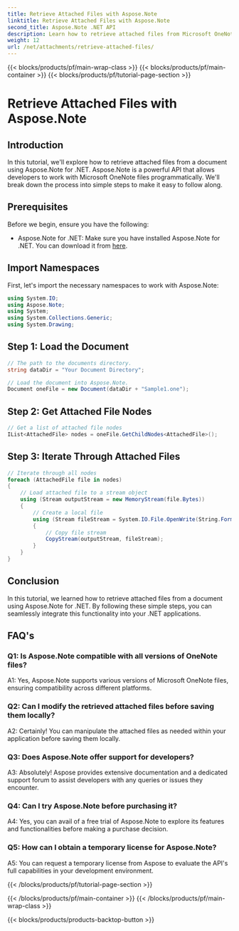 ```yaml
---
title: Retrieve Attached Files with Aspose.Note
linktitle: Retrieve Attached Files with Aspose.Note
second_title: Aspose.Note .NET API
description: Learn how to retrieve attached files from Microsoft OneNote documents using Aspose.Note for .NET. Follow steps to load, get nodes, and iterate through attachments. 
weight: 12
url: /net/attachments/retrieve-attached-files/
---
```


{{< blocks/products/pf/main-wrap-class >}}
{{< blocks/products/pf/main-container >}}
{{< blocks/products/pf/tutorial-page-section >}}

# Retrieve Attached Files with Aspose.Note

## Introduction

In this tutorial, we'll explore how to retrieve attached files from a document using Aspose.Note for .NET. Aspose.Note is a powerful API that allows developers to work with Microsoft OneNote files programmatically. We'll break down the process into simple steps to make it easy to follow along.

## Prerequisites

Before we begin, ensure you have the following:

- Aspose.Note for .NET: Make sure you have installed Aspose.Note for .NET. You can download it from [here](https://releases.aspose.com/note/net/).

## Import Namespaces

First, let's import the necessary namespaces to work with Aspose.Note:

```csharp
using System.IO;
using Aspose.Note;
using System;
using System.Collections.Generic;
using System.Drawing;
```

## Step 1: Load the Document

```csharp
// The path to the documents directory.
string dataDir = "Your Document Directory";

// Load the document into Aspose.Note.
Document oneFile = new Document(dataDir + "Sample1.one");
```

## Step 2: Get Attached File Nodes

```csharp
// Get a list of attached file nodes
IList<AttachedFile> nodes = oneFile.GetChildNodes<AttachedFile>();
```

## Step 3: Iterate Through Attached Files

```csharp
// Iterate through all nodes
foreach (AttachedFile file in nodes)
{
    // Load attached file to a stream object
    using (Stream outputStream = new MemoryStream(file.Bytes))
    {
        // Create a local file
        using (Stream fileStream = System.IO.File.OpenWrite(String.Format(dataDir + file.FileName)))
        {
            // Copy file stream
            CopyStream(outputStream, fileStream);
        }
    }
}
```

## Conclusion

In this tutorial, we learned how to retrieve attached files from a document using Aspose.Note for .NET. By following these simple steps, you can seamlessly integrate this functionality into your .NET applications.

## FAQ's

### Q1: Is Aspose.Note compatible with all versions of OneNote files?

A1: Yes, Aspose.Note supports various versions of Microsoft OneNote files, ensuring compatibility across different platforms.

### Q2: Can I modify the retrieved attached files before saving them locally?

A2: Certainly! You can manipulate the attached files as needed within your application before saving them locally.

### Q3: Does Aspose.Note offer support for developers?

A3: Absolutely! Aspose provides extensive documentation and a dedicated support forum to assist developers with any queries or issues they encounter.

### Q4: Can I try Aspose.Note before purchasing it?

A4: Yes, you can avail of a free trial of Aspose.Note to explore its features and functionalities before making a purchase decision.

### Q5: How can I obtain a temporary license for Aspose.Note?

A5: You can request a temporary license from Aspose to evaluate the API's full capabilities in your development environment.

{{< /blocks/products/pf/tutorial-page-section >}}

{{< /blocks/products/pf/main-container >}}
{{< /blocks/products/pf/main-wrap-class >}}

{{< blocks/products/products-backtop-button >}}
